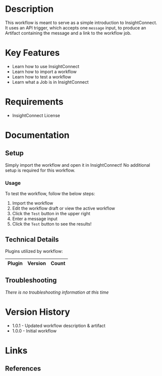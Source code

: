 # Description

This workflow is meant to serve as a simple introduction to InsightConnect. It uses an API trigger, which accepts one `message` input, to produce an Artifact containing the message and a link to the workflow job.

# Key Features

* Learn how to use InsightConnect 
* Learn how to import a workflow
* Learn how to test a workflow
* Learn what a Job is in InsightConnect

# Requirements

* InsightConnect License

# Documentation

## Setup

Simply import the workflow and open it in InsightConnect! No additional setup is required for this workflow.

### Usage

To test the workflow, follow the below steps:

1. Import the workflow
2. Edit the workflow draft or view the active workflow
3. Click the `Test` button in the upper right
4. Enter a message input
5. Click the `Test` button to see the results!

## Technical Details

Plugins utilized by workflow:

|Plugin|Version|Count|
|----|----|--------|

## Troubleshooting

_There is no troubleshooting information at this time_

# Version History

* 1.0.1 - Updated workflow description & artifact
* 1.0.0 - Initial workflow

# Links

## References
